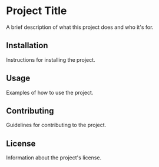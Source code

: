 
# Project Title

A brief description of what this project does and who it's for.

## Installation

Instructions for installing the project.

## Usage

Examples of how to use the project.

## Contributing

Guidelines for contributing to the project.

## License

Information about the project's license.
